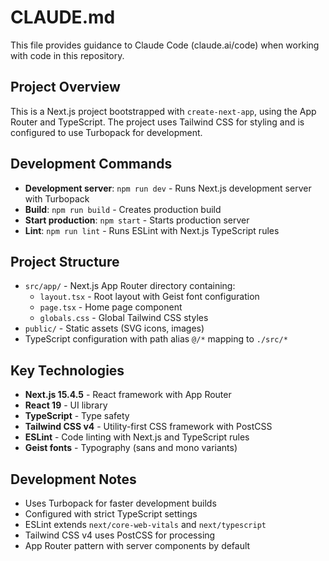 # CLAUDE.md

This file provides guidance to Claude Code (claude.ai/code) when working with code in this repository.

## Project Overview

This is a Next.js project bootstrapped with `create-next-app`, using the App Router and TypeScript. The project uses Tailwind CSS for styling and is configured to use Turbopack for development.

## Development Commands

- **Development server**: `npm run dev` - Runs Next.js development server with Turbopack
- **Build**: `npm run build` - Creates production build
- **Start production**: `npm start` - Starts production server
- **Lint**: `npm run lint` - Runs ESLint with Next.js TypeScript rules

## Project Structure

- `src/app/` - Next.js App Router directory containing:
  - `layout.tsx` - Root layout with Geist font configuration
  - `page.tsx` - Home page component
  - `globals.css` - Global Tailwind CSS styles
- `public/` - Static assets (SVG icons, images)
- TypeScript configuration with path alias `@/*` mapping to `./src/*`

## Key Technologies

- **Next.js 15.4.5** - React framework with App Router
- **React 19** - UI library
- **TypeScript** - Type safety
- **Tailwind CSS v4** - Utility-first CSS framework with PostCSS
- **ESLint** - Code linting with Next.js and TypeScript rules
- **Geist fonts** - Typography (sans and mono variants)

## Development Notes

- Uses Turbopack for faster development builds
- Configured with strict TypeScript settings
- ESLint extends `next/core-web-vitals` and `next/typescript`
- Tailwind CSS v4 uses PostCSS for processing
- App Router pattern with server components by default